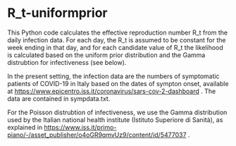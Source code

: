 # R_t-uniformprior

This Python code calculates the effective reproduction number R_t from the daily infection data.
For each day, the R_t is assumed to be constant for the week ending in that day, and for each candidate value of R_t the likelihood is calculated based on the uniform prior distribution and the Gamma distrubtion for infectiveness (see below).

In the present setting, the infection data are the numbers of symptomatic patients of COVID-19 in Italy based on the dates of sympton onset, available at https://www.epicentro.iss.it/coronavirus/sars-cov-2-dashboard .
The data are contained in sympdata.txt.

For the Poisson distrubtion of infectiveness, we use the Gamma distribution used by the Italian national health institute (Istituto Superiore di Sanità), as explained in https://www.iss.it/primo-piano/-/asset_publisher/o4oGR9qmvUz9/content/id/5477037 .
